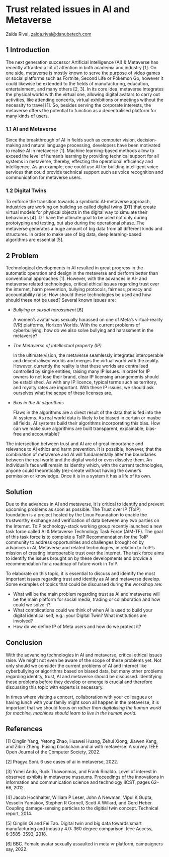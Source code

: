 # Trust related issues in AI and Metaverse

Zaïda Rivai, zaida.rivai@danubetech.com
 
## 1 Introduction

The next generation successor Artificial Intelligence (AI) & Metaverse has recently attracted a lot of attention in both academia and industry [1]. On one side, metaverse is mostly known to serve the purpose of video games or social platforms such as Fortnite, Second Life or Pokémon Go, however it could likewise be extended to the fields of manufacturing, education, entertainment, and many others [2, 3]. In its core idea, metaverse integrates the physical world with the virtual one, allowing digital avatars to carry out activities, like attending concerts, virtual exhibitions or meetings without the necessity to travel [1]. So, besides serving the corporate interests, the metaverse offers the potential to function as a decentralised platform for many kinds of users. 

### 1.1 AI and Metaverse

Since the breakthrough of AI in fields such as computer vision, decision-making and natural language processing, developers have been motivated to realise AI in metaverse [1]. Machine learning-based methods allow to exceed the level of human’s learning by providing technical support for all systems in metaverse, thereby, effecting the operational efficiency and intelligence. As an example, one could use AI for building intelligent voice services that could provide technical support such as voice recognition and communication for metaverse users.

### 1.2 Digital Twins

To enforce the transition towards a symbiotic AI-metaverse approach, industries are working on building so called digital twins (DT) that create virtual models for physical objects in the digital way to simulate their behaviours [4]. DT have the ultimate goal to be used not only during prototyping and testing, but also during the operational phase. The metaverse generates a huge amount of big data from all diﬀerent kinds and structures. In order to make use of big data, deep learning-based algorithms are essential [5].

## 2 Problem

Technological developments in AI resulted in great progress in the automatic operation and design in the metaverse and perform better than conventional approaches [1]. However, with the advances in AI- and metaverse related technologies, critical ethical issues regarding trust over the internet, harm prevention, bullying protocols, fairness, privacy and accountability raise. How should these technologies be used and how should these not be used? Several known issues are:

* *Bullying or sexual harassment* [6]

	A women’s avatar was sexually harassed on one of Meta’s virtual-reality (VR) platforms, Horizon Worlds. With the current problems of cyberbullying, how do we also solve bullying and harassment in the metaverse?

* *The Metaverse of Intellectual property (IP)*

	In the ultimate vision, the metaverse seamlessly integrates interoperable and decentralised worlds and merges the virtual world with the reality. However, currently the reality is that these worlds are centralised controlled by single entities, raising many IP issues. In order for IP owners to not lose their brand, clear IP licensing arrangements should be established. As with any IP licence, typical terms such as territory, and royalty rates are important. With these IP issues, we should ask ourselves what the scope of these licenses are.

* *Bias in the AI algorithms*

	Flaws in the algorithms are a direct result of the data that is fed into the AI systems. As real world data is likely to be biased in certain or maybe all fields, AI systems build their algorithms incorporating this bias. How can we make sure algorithms are built transparent, explainable, bias-free and accountable? 

The intersection between trust and AI are of great importance and relevance to AI ethics and harm prevention. It is possible, however, that the combination of metaverse and AI will fundamentally alter the boundaries between the real world and the digital world or even dissolve them. An individual’s face will remain its identity which, with the current technologies, anyone could theoretically (re)-create without having the owner’s permission or knowledge. Once it is in a system it has a life of its own.

## Solution

Due to the advances in AI and metaverse, it is critical to identify and prevent upcoming problems as soon as possible. The Trust over IP (ToIP) foundation is a project hosted by the Linux Foundation to enable the trustworthy exchange and veriﬁcation of data between any two parties on the Internet. ToIP technology-stack working group recently launched a new task force called AI & Metaverse Technology Task Force (AIM-TF). The goal of this task force is to complete a ToIP Recommendation for the ToIP community to address opportunities and challenges brought on by advances in AI, Metaverse and related technologies, in relation to ToIP’s mission of creating interoperable trust over the Internet. The task force aims to identify the issues brought on by these developments and provide a recommendation for a roadmap of future work in ToIP.

To elaborate on this topic, it is essential to discuss and identify the most important issues regarding trust and identity as AI and metaverse develop. Some examples of topics that could be discussed during the workshop are:

* What will be the main problem regarding trust as AI and metaverse will be the main platform for social media, trading or collaboration and how could we solve it?
* What complications could we think of when AI is used to build your digital identical self, e.g.: your Digital Twin? What institutions are involved?
* How do we deﬁne IP of Meta users and how do we protect it?

## Conclusion

With the advancing technologies in AI and metaverse, critical ethical issues raise. We might not even be aware of the scope of these problems yet. Not only should we consider the current problems of AI and internet like cyberbullying or algorithms based on biased data, but many other problems regarding identity, trust, AI and metaverse should be discussed. Identifying these problems before they develop or emerge is crucial and therefore discussing this topic with experts is necessary.

In times where visiting a concert, collaboration with your colleagues or having lunch with your family might soon all happen in the metaverse, it is important that we should focus on *rather than digitalising the human world for machine, machines should learn to live in the human world.*

## References

[1] Qinglin Yang, Yetong Zhao, Huawei Huang, Zehui Xiong, Jiawen Kang, and Zibin Zheng. Fusing blockchain and ai with metaverse: A survey. IEEE Open Journal of the Computer Society, 2022.

[2] Pragya Soni. 6 use cases of ai in metaverse, 2022.

[3] Yuhei Ando, Ruck Thawonmas, and Frank Rinaldo. Level of interest in observed exhibits in metaverse museums. Proceedings of the innovations in information and communication science and technology IICST, pages 62–66, 2012.

[4] Jacob Hochhalter, William P Leser, John A Newman, Vipul K Gupta, Vesselin Yamakov, Stephen R Cornell, Scott A Willard, and Gerd Heber. Coupling damage-sensing particles to the digitial twin concept. Technical report, 2014.

[5] Qinglin Qi and Fei Tao. Digital twin and big data towards smart manufacturing and industry 4.0: 360 degree comparison. Ieee Access, 6:3585–3593, 2018.

[6] BBC. Female avatar sexually assaulted in meta vr platform, campaigners say, 2022.

